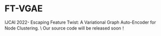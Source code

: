 # FT-VGAE
IJCAI 2022- Escaping Feature Twist: A Variational Graph Auto-Encoder for Node Clustering.
\\ Our source code will be released soon！
